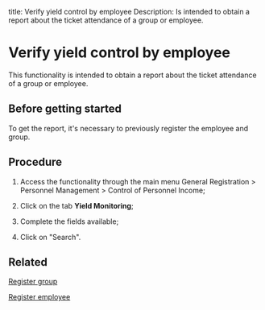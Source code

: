 title: Verify yield control by employee
Description: Is intended to obtain a report about the ticket attendance of a group or employee. 
# Verify yield control by employee

This functionality is intended to obtain a report about the ticket attendance of a group or employee.

Before getting started
--------------------------

To get the report, it's necessary to previously register the employee and group.

Procedure
-------------

1.  Access the functionality through the main menu General Registration \>
    Personnel Management \> Control of Personnel Income;

2.  Click on the tab **Yield Monitoring**;

3.  Complete the fields available;

4.  Click on "Search".

Related
-----------

[Register group](/en-us/citsmart-platform-9/initial-settings/access-settings/user/register-groups.html)

[Register employee](/en-us/citsmart-platform-9/initial-settings/access-settings/user/register-employee.html)

<!-- !!! tip "About"

    <b>Product/Version:</b> CITSmart | 9.00 &nbsp;&nbsp;
    <b>Updated:</b>01/10/2021 – Larissa Lourenço
